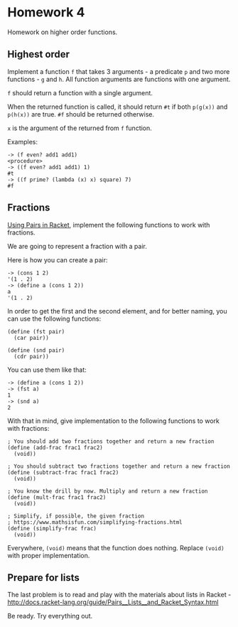# Homework 4

Homework on higher order functions.

## Highest order

Implement a function `f` that takes 3 arguments - a predicate `p` and two more functions - `g` and `h`. All function arguments are functions with one argument.

`f` should return a function with a single argument.

When the returned function is called, it should return `#t` if both `p(g(x))` and `p(h(x))` are true. `#f` should be returned otherwise.

`x` is the argument of the returned from `f` function.

Examples:

```racket
-> (f even? add1 add1)
<procedure>
-> ((f even? add1 add1) 1)
#t
-> ((f prime? (lambda (x) x) square) 7)
#f
```

## Fractions

[Using Pairs in Racket](http://docs.racket-lang.org/guide/Pairs__Lists__and_Racket_Syntax.html), implement the following functions to work with fractions.

We are going to represent a fraction with a pair.

Here is how you can create a pair:

```racket
-> (cons 1 2)
'(1 . 2)
-> (define a (cons 1 2))
a
'(1 . 2)
```

In order to get the first and the second element, and for better naming, you can use the following functions:

```racket
(define (fst pair)
  (car pair))

(define (snd pair)
  (cdr pair))
```

You can use them like that:

```racket
-> (define a (cons 1 2))
-> (fst a)
1
-> (snd a)
2
```

With that in mind, give implementation to the following functions to work with fractions:

```racket
; You should add two fractions together and return a new fraction
(define (add-frac frac1 frac2)
  (void))

; You should subtract two fractions together and return a new fraction
(define (subtract-frac frac1 frac2)
  (void))

; You know the drill by now. Multiply and return a new fraction
(define (mult-frac frac1 frac2)
  (void))

; Simplify, if possible, the given fraction
; https://www.mathsisfun.com/simplifying-fractions.html
(define (simplify-frac frac)
  (void))
```

Everywhere, `(void)` means that the function does nothing. Replace `(void)` with proper implementation.

## Prepare for lists

The last problem is to read and play with the materials about lists in Racket - <http://docs.racket-lang.org/guide/Pairs__Lists__and_Racket_Syntax.html>

Be ready. Try everything out.
